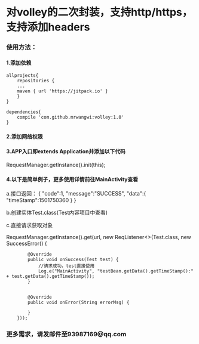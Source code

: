 <h1> 对volley的二次封装，支持http/https，支持添加headers</h1>
<h3> 使用方法：</h3>
<h4>1.添加依赖</h4>

    allprojects{
        repositories {
        ...
        maven { url 'https://jitpack.io' }
        }
    }

    dependencies{
        compile 'com.github.mrwangwi:volley:1.0'
    }


<h4>2.添加网络权限</h4>
<h4>3.APP入口即extends Application并添加以下代码</h4>
    RequestManager.getInstance().init(this);
<h4>4.以下是简单例子，更多使用详情前往MainActivity查看</h4>
a.接口返回：
    {
        "code":1,
        "message":"SUCCESS",
        "data":{
            "timeStamp":1501750360
        }
    }
<p></p>
b.创建实体Test.class(Test内容项目中查看)
<p></p>
c.直接请求获取对象
<p></p>
    RequestManager.getInstance().get(url, new ReqListener<>(Test.class, new SuccessError<Test>() {

            @Override
            public void onSuccess(Test test) {
                //请求成功，test直接使用
                Log.e("MainActivity", "testBean.getData().getTimeStamp():" + test.getData().getTimeStamp());
            }


            @Override
            public void onError(String errorMsg) {

            }
        }));
<h3> 更多需求，请发邮件至93987169@qq.com </h3>

